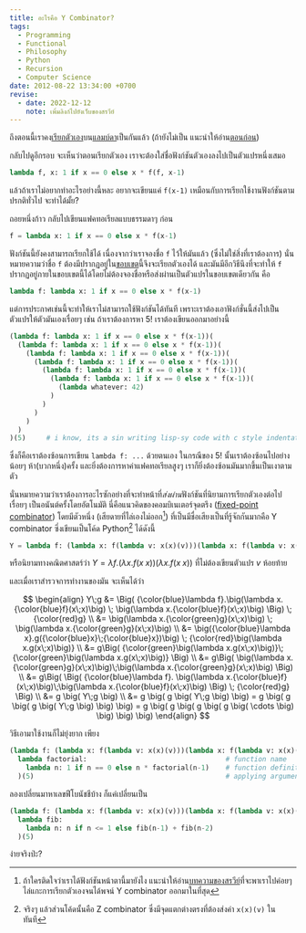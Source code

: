 ```yaml
---
title: อะไรคือ Y Combinator?
tags:
  - Programming
  - Functional
  - Philosophy
  - Python
  - Recursion
  - Computer Science
date: 2012-08-22 13:34:00 +0700
revise:
  - date: 2022-12-12
    note: เพิ่มลิงก์ไปยังเว็บของสรวีย์
---
```


ถึงตอนนี้เราคง[เรียกตัวเอง][recursion]บน[แลมบ์ดา][lambda]เป็นกันแล้ว (ถ้ายังไม่เป็น แนะนำให้อ่าน[ตอนก่อน][self lambda recursion])

กลับไปดูอีกรอบ จะเห็นว่าตอนเรียกตัวเอง เราจะต้องใส่ชื่อฟังก์ชันตัวเองลงไปเป็นตัวแปรหนึ่งเสมอ

``` python
lambda f, x: 1 if x == 0 else x * f(f, x-1)
```

แล้วถ้าเราไม่อยากทำอะไรอย่างนี้หละ อยากจะเขียนแค่ `f(x-1)` เหมือนกับการเรียกใช้งานฟังก์ชันตามปรกติทั่วไป จะทำได้มั้ย?

ถอยหนึ่งก้าว กลับไปเขียนแฟคทอเรียลแบบธรรมดาๆ ก่อน

``` python
f = lambda x: 1 if x == 0 else x * f(x-1)
```

ฟังก์ชันนี้ยังคงสามารถเรียกใช้ได้ เนื่องจากว่าเราจองชื่อ `f` ไว้ให้มันแล้ว (ซึ่งไม่ใช่สิ่งที่เราต้องการ) นั่นหมายความว่าชื่อ `f` ต้องมีปรากฏอยู่ใน[ขอบเขต][scope]นี้จึงจะเรียกตัวเองได้ และมันมีอีกวิธีนึงที่จะทำให้ `f` ปรากฏอยู่ภายในขอบเขตนี้ได้โดยไม่ต้องจองชื่อหรือส่งผ่านเป็นตัวแปรในขอบเขตเดียวกัน คือ

``` python
lambda f: lambda x: 1 if x == 0 else x * f(x-1)
```

แต่การประกาศเช่นนี้จะทำให้เราไม่สามารถใช้ฟังก์ชันได้ทันที เพราะเราต้องเอาฟังก์ชั่นนี้ส่งไปเป็นตัวแปรให้ตัวมันเองเรื่อยๆ เช่น ถ้าเราต้องการหา $5!$ เราต้องเขียนออกมาอย่างนี้

``` python
(lambda f: lambda x: 1 if x == 0 else x * f(x-1))(
  (lambda f: lambda x: 1 if x == 0 else x * f(x-1))(
    (lambda f: lambda x: 1 if x == 0 else x * f(x-1))(
      (lambda f: lambda x: 1 if x == 0 else x * f(x-1))(
        (lambda f: lambda x: 1 if x == 0 else x * f(x-1))(
          (lambda f: lambda x: 1 if x == 0 else x * f(x-1))(
            (lambda whatever: 42)
          )
        )
      )
    )
  )
)(5)     # i know, its a sin writing lisp-sy code with c style indentation
```

ซึ่งก็คือเราต้องซ้อนการเขียน `lambda f: ...` ด้วยตนเอง ในกรณีของ $5!$ นั้นเราต้องซ้อนไปอย่างน้อยๆ ห้า(บวกหนึ่ง)ครั้ง และยิ่งต้องการหาค่าแฟคทอเรียลสูงๆ เราก็ยิ่งต้องซ้อนมันมากขึ้นเป็นเงาตามตัว

นั่นหมายความว่าเราต้องการอะไรซักอย่างที่จะทำหน้าที่*ส่งผ่าน*ฟังก์ชันที่นิยามการเรียกตัวเองต่อไปเรื่อยๆ เป็นอนันต์ครั้งโดยอัตโนมัติ นี่คือแนวคิดของคอมบิเนเตอร์จุดตรึง ([fixed-point combinator][]) โดยมีตัวหนึ่ง (เสียดายที่ไล่เองไม่ออก[^1]) ที่เป็นมีชื่อเสียงเป็นที่รู้จักกันมากคือ Y combinator ซึ่งเขียนเป็นโค้ด Python[^2] ได้ดังนี้

``` python
Y = lambda f: (lambda x: f(lambda v: x(x)(v)))(lambda x: f(lambda v: x(x)(v)))
```

หรือนิยามทางคณิตศาสตร์ว่า $Y = \lambda f.(\lambda x.f(x\;x))(\lambda x.f(x\;x))$ ที่ไม่ต้องเขียนตัวแปร $v$ ห้อยท้าย

และเมื่อเราสำรวจการทำงานของมัน จะเห็นได้ว่า

$$
\begin{align}
Y\;g &= \Big( {\color{blue}\lambda f}.\big(\lambda x.{\color{blue}f}(x\;x)\big) \; \big(\lambda x.{\color{blue}f}(x\;x)\big) \Big) \; {\color{red}g}  \\
     &= \big(\lambda x.{\color{green}g}(x\;x)\big) \; \big(\lambda x.{\color{green}g}(x\;x)\big) \\
     &= \big({\color{blue}\lambda x}.g({\color{blue}x}\;{\color{blue}x})\big) \; {\color{red}\big(\lambda x.g(x\;x)\big)} \\
     &= g\Big( {\color{green}\big(\lambda x.g(x\;x)\big)}\;{\color{green}\big(\lambda x.g(x\;x)\big)} \Big) \\
     &= g\Big( \big(\lambda x.{\color{green}g}(x\;x)\big)\;\big(\lambda x.{\color{green}g}(x\;x)\big) \Big) \\
     &= g\Big( \Big( {\color{blue}\lambda f}. \big(\lambda x.{\color{blue}f}(x\;x)\big)\;\big(\lambda x.{\color{blue}f}(x\;x)\big) \Big) \; {\color{red}g} \Big) \\
     &= g \big( Y\;g \big) \\
     &= g \big( g \big( Y\;g \big) \big) = g \big( g \big( g \big( Y\;g \big) \big) \big) = g \big( g \big( g \big( g \big( \cdots \big) \big) \big) \big)
\end{align}
$$

วิธีเอามาใช้งานก็ไม่ยุ่งยาก เพียง

``` python
(lambda f: (lambda x: f(lambda v: x(x)(v)))(lambda x: f(lambda v: x(x)(v))))( # Y
  lambda factorial:                                  # function name
    lambda n: 1 if n == 0 else n * factorial(n-1)    # function definition
  )(5)                                               # applying argument
```

ลองเปลี่ยนมาหาเลขฟีโบนัชชีบ้าง ก็แค่เปลี่ยนเป็น

``` python
(lambda f: (lambda x: f(lambda v: x(x)(v)))(lambda x: f(lambda v: x(x)(v))))(
  lambda fib:
    lambda n: n if n <= 1 else fib(n-1) + fib(n-2)
  )(5)
```

ง่ายจริงป่ะ?

[^1]: ถ้าใครติดใจว่าเราได้ฟังก์ชันหน้าตานี้มายังไง แนะนำให้อ่าน[บทความของสรวีย์][sorawee y-comb]ที่จะพาเราไปค่อยๆ ไล่แกะการเรียกตัวเองจนได้พจน์ Y combinator ออกมาในที่สุด
[^2]: จริงๆ แล้วส่วนโค้ดนั้นคือ Z combinator ซึ่งมีจุดแตกต่างตรงที่ต้องส่งค่า `x(x)(v)` ในทันที


[self lambda recursion]: /2012/08/21/recursion-on-lambda.html

[sorawee y-comb]://homes.cs.washington.edu/~sorawee/en/blog/2017/10-05-deriving-Y.html

[recursion]: //en.wikipedia.org/wiki/Recursion
[lambda]: //en.wikipedia.org/wiki/Anonymous_function
[scope]: //en.wikipedia.org/wiki/Scope_(computer_science)
[fixed-point combinator]: //en.wikipedia.org/wiki/Fixed-point_combinator
